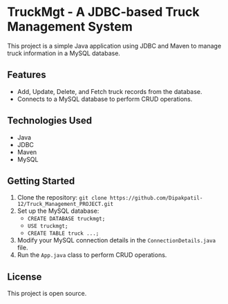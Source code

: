 # TruckMgt - A JDBC-based Truck Management System

This project is a simple Java application using JDBC and Maven to manage truck information in a MySQL database.

## Features
- Add, Update, Delete, and Fetch truck records from the database.
- Connects to a MySQL database to perform CRUD operations.

## Technologies Used
- Java
- JDBC
- Maven
- MySQL

## Getting Started
1. Clone the repository: `git clone https://github.com/Dipakpatil-12/Truck_Management_PROJECT.git`
2. Set up the MySQL database:
   - `CREATE DATABASE truckmgt;`
   - `USE truckmgt;`
   - `CREATE TABLE truck ...;`
3. Modify your MySQL connection details in the `ConnectionDetails.java` file.
4. Run the `App.java` class to perform CRUD operations.

## License
This project is open source.
